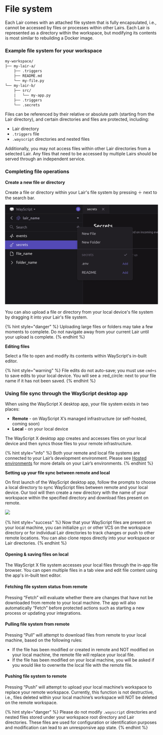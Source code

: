 # File system

Each Lair comes with an attached file system that is fully encapsulated, i.e., cannot be accessed by files or processes within other Lairs. Each Lair is represented as a directory within the workspace, but modifying its contents is most similar to rebuilding a Docker image.&#x20;

### Example file system for your workspace

```
my-workspace/
├── my-lair-a/
    ├── .triggers
    ├── README.md
    └── my-file.py
└── my-lair-b/
    ├── src/
    |   └── my-app.py
    ├── .triggers
    └── .secrets
```

Files can be referenced by their relative or absolute path (starting from the Lair directory), and certain directories and files are protected, including:

* Lair directory
* `.triggers` file
* `.wayscript` directories and nested files

Additionally, you may not access files within other Lair directories from a selected Lair. Any files that need to be accessed by multiple Lairs should be served through an independent service.

### Completing file operations

**Create a new file or directory**

Create a file or directory within your Lair's file system by pressing ＋ next to the search bar.&#x20;

![](../.gitbook/assets/image.png)

You can also upload a file or directory from your local device's file system by dragging it into your Lair's file system.&#x20;

{% hint style="danger" %}
Uploading large files or folders may take a few moments to complete. Do not navigate away from your current Lair until your upload is complete.&#x20;
{% endhint %}

**Editing files**

Select a file to open and modify its contents within WayScript's in-built editor.&#x20;

{% hint style="warning" %}
File edits do not auto-save; you must use `cmd+s` to save edits to your local device. You will see a :red\_circle: next to your file name if it has not been saved.
{% endhint %}

### Using file sync through the WayScript desktop app

When using the WayScript X desktop app, your file system exists in two places:

* **Remote** - on WayScript X’s managed infrastructure (or self-hosted, coming soon)
* **Local** - on your local device

The WayScript X desktop app creates and accesses files on your local device and then syncs those files to your remote infrastructure.

{% hint style="info" %}
Both your remote and local file systems are connected to your Lair’s development environment. Please see [Hosted environments](environments.md) for more details on your Lair’s environments.
{% endhint %}

**Setting up your file sync between remote and local**

On first launch of the WayScript desktop app, follow the prompts to choose a local directory to sync WayScript files between remote and your local device. Our tool will then create a new directory with the name of your workspace within the specified directory and download files present on remote.

![](https://codahosted.io/docs/2kDMDaZ6QP/blobs/bl-ctT1lSpsA8/897d5cb37c8557ad9b149526e93a87b16af4e7f0f0be3aa51e4bd08c6d58007c44949fb53d3f804d60ab6953bb3c4909efbdda87870c6cf9e4af93f351cc2f42f482aa8e814a011346a8e71807b8ad97ce8824146ad13a8b7a1b3d966da21b512ef7ef54)

{% hint style="success" %}
Now that your WayScript files are present on your local machine, you can initialize `git` or other VCS on the workspace directory or for individual Lair directories to track changes or push to other remote locations. You can also clone repos directly into your workspace or Lair directories.
{% endhint %}

#### **Opening & saving files on local**

The WayScript X file system accesses your local files through the in-app file browser. You can open multiple files in a tab view and edit file content using the app's in-built text editor.&#x20;

#### **Fetching file system status from remote**

Pressing “Fetch” will evaluate whether there are changes that have not be downloaded from remote to your local machine. The app will also automatically “Fetch” before protected actions such as starting a new process or updating your integrations.

#### **Pulling file system from remote**

Pressing “Pull” will attempt to download files from remote to your local machine, based on the following rules:

* If the file has been modified or created in remote and NOT modified on your local machine, the remote file will replace your local file.
* If the file has been modified on your local machine, you will be asked if you would like to overwrite the local file with the remote file.

#### **Pushing file system to remote**

Pressing “Push” will attempt to upload your local machine’s workspace to replace your remote workspace. Currently, this function is not destructive, i.e., files deleted within your local machine’s workspace will NOT be deleted on the remote workspace.

{% hint style="danger" %}
Please do not modify `.wayscript` directories and nested files stored under your workspace root directory and Lair directories. These files are used for configuration or identification purposes and modification can lead to an unresponsive app state.
{% endhint %}
